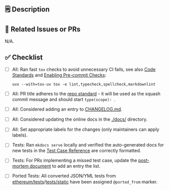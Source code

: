 ## 🗒️ Description
<!-- Brief description of the changes introduced by this PR -->
<!-- Don't submit this PR if it could expose a mainnet bug, see SECURITY.md in the repo root for details -->

## 🔗 Related Issues or PRs
<!-- Reference any related issues using the GitHub issue number (e.g., Fixes #123). Default is N/A. -->
N/A.

## ✅ Checklist
<!-- Please check off all required items. For those that don't apply remove them accordingly. -->

- [ ] All: Ran fast `tox` checks to avoid unnecessary CI fails, see also [Code Standards](https://eest.ethereum.org/main/getting_started/code_standards/) and [Enabling Pre-commit Checks](https://eest.ethereum.org/main/dev/precommit/):

    ```console
    uvx --with=tox-uv tox -e lint,typecheck,spellcheck,markdownlint
    ```

- [ ] All: PR title adheres to the [repo standard](https://eest.ethereum.org/main/getting_started/contributing/?h=contri#commit-messages-issue-and-pr-titles) - it will be used as the squash commit message and should start `type(scope): `.
- [ ] All: Considered adding an entry to [CHANGELOG.md](/ethereum/execution-spec-tests/blob/main/docs/CHANGELOG.md).
- [ ] All: Considered updating the online docs in the [./docs/](/ethereum/execution-spec-tests/blob/main/docs/) directory.
- [ ] All: Set appropriate labels for the changes (only maintainers can apply labels).
- [ ] Tests: Ran `mkdocs serve` locally and verified the auto-generated docs for new tests in the [Test Case Reference](https://eest.ethereum.org/main/tests/) are correctly formatted.
- [ ] Tests: For PRs implementing a missed test case, update the [post-mortem document](/ethereum/execution-spec-tests/blob/main/docs/writing_tests/post_mortems.md) to add an entry the list.
- [ ] Ported Tests: All converted JSON/YML tests from [ethereum/tests](/ethereum/tests)/[tests/static](/ethereum/execution-spec-tests/blob/main/tests/static) have been assigned `@ported_from` marker.
